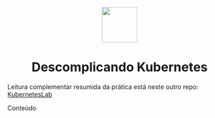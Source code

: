 <p align="center"> <image src="https://user-images.githubusercontent.com/12403699/227604690-54fb4263-a38a-4cd5-a4dc-951b19861625.png" width="80" height="80"> </p>
<h1 align ="center"> Descomplicando Kubernetes </h1>

Leitura complementar resumida da prática está neste outro repo: [KubernetesLab](https://github.com/deciocferreira/KubernetesLab/tree/main)

Conteúdo 
